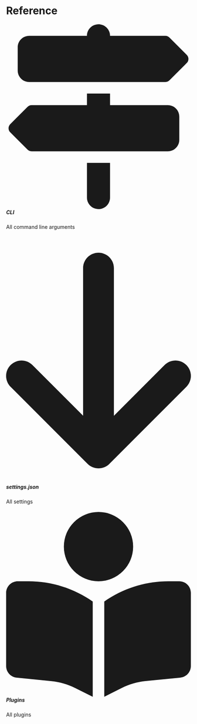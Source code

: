---
---

# Reference

<div class="container">
    <div class="docs-overview">
        <div class="row justify-content-center">
            <div class="col-12 col-lg-4 py-3">
                <div class="card shadow-sm">
                    <div class="card-body">
                        <h5 class="card-title mb-3">
                            <span class="theme-icon-holder card-icon-holder me-2">
                                <svg class="svg-inline--fa fa-signs-post" aria-hidden="true" focusable="false"
                                    data-prefix="fas" data-icon="signs-post" role="img"
                                    xmlns="http://www.w3.org/2000/svg" viewBox="0 0 512 512" data-fa-i2svg="">
                                    <path fill="currentColor"
                                        d="M224 32H64C46.3 32 32 46.3 32 64v64c0 17.7 14.3 32 32 32H441.4c4.2 0 8.3-1.7 11.3-4.7l48-48c6.2-6.2 6.2-16.4 0-22.6l-48-48c-3-3-7.1-4.7-11.3-4.7H288c0-17.7-14.3-32-32-32s-32 14.3-32 32zM480 256c0-17.7-14.3-32-32-32H288V192H224v32H70.6c-4.2 0-8.3 1.7-11.3 4.7l-48 48c-6.2 6.2-6.2 16.4 0 22.6l48 48c3 3 7.1 4.7 11.3 4.7H448c17.7 0 32-14.3 32-32V256zM288 480V384H224v96c0 17.7 14.3 32 32 32s32-14.3 32-32z">
                                    </path>
                                </svg><!-- <i class="fas fa-map-signs"></i> Font Awesome fontawesome.com -->
                            </span>
                            <span class="card-title-text">CLI</span>
                        </h5>
                        <div class="card-text">
                            All command line arguments
                        </div>
                        <a class="card-link-mask" href="/reference/cli"></a>
                    </div>
                </div>
            </div>
            <div class="col-12 col-lg-4 py-3">
                <div class="card shadow-sm">
                    <div class="card-body">
                        <h5 class="card-title mb-3">
                            <span class="theme-icon-holder card-icon-holder me-2">
                                <svg class="svg-inline--fa fa-arrow-down" aria-hidden="true" focusable="false"
                                    data-prefix="fas" data-icon="arrow-down" role="img"
                                    xmlns="http://www.w3.org/2000/svg" viewBox="0 0 384 512" data-fa-i2svg="">
                                    <path fill="currentColor"
                                        d="M169.4 470.6c12.5 12.5 32.8 12.5 45.3 0l160-160c12.5-12.5 12.5-32.8 0-45.3s-32.8-12.5-45.3 0L224 370.8 224 64c0-17.7-14.3-32-32-32s-32 14.3-32 32l0 306.7L54.6 265.4c-12.5-12.5-32.8-12.5-45.3 0s-12.5 32.8 0 45.3l160 160z">
                                    </path>
                                </svg><!-- <i class="fas fa-arrow-down"></i> Font Awesome fontawesome.com -->
                            </span>
                            <span class="card-title-text">settings.json</span>
                        </h5>
                        <div class="card-text">
                            All settings
                        </div>
                        <a class="card-link-mask" href="/reference/settings"></a>
                    </div>
                </div>
            </div>
            <div class="col-12 col-lg-4 py-3">
                <div class="card shadow-sm">
                    <div class="card-body">
                        <h5 class="card-title mb-3">
                            <span class="theme-icon-holder card-icon-holder me-2">
                                <svg class="svg-inline--fa fa-book-open-reader" aria-hidden="true" focusable="false"
                                    data-prefix="fas" data-icon="book-open-reader" role="img"
                                    xmlns="http://www.w3.org/2000/svg" viewBox="0 0 512 512" data-fa-i2svg="">
                                    <path fill="currentColor"
                                        d="M160 96a96 96 0 1 1 192 0A96 96 0 1 1 160 96zm80 152V512l-48.4-24.2c-20.9-10.4-43.5-17-66.8-19.3l-96-9.6C12.5 457.2 0 443.5 0 427V224c0-17.7 14.3-32 32-32H62.3c63.6 0 125.6 19.6 177.7 56zm32 264V248c52.1-36.4 114.1-56 177.7-56H480c17.7 0 32 14.3 32 32V427c0 16.4-12.5 30.2-28.8 31.8l-96 9.6c-23.2 2.3-45.9 8.9-66.8 19.3L272 512z">
                                    </path>
                                </svg>
                            </span>
                            <span class="card-title-text">Plugins</span>
                        </h5>
                        <div class="card-text">
                            All plugins
                        </div>
                        <a class="card-link-mask" href="/reference/plugins"></a>
                    </div><!--//card-body-->
                </div><!--//card-->
            </div><!--//col-->
        </div><!--//row-->
    </div><!--//container-->
</div>